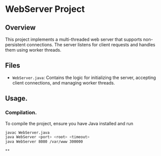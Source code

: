 # WebServer Project

## Overview

This project implements a multi-threaded web server that supports non-persistent connections. The server listens for client requests and handles them using worker threads.

## Files

- `WebServer.java`: Contains the logic for initializing the server, accepting client connections, and managing worker threads.

## Usage.

### Compilation.

To compile the project, ensure you have Java installed and run

```bash
javac WebServer.java
java WebServer <port> <root> <timeout>
java WebServer 8080 /var/www 300000

**
